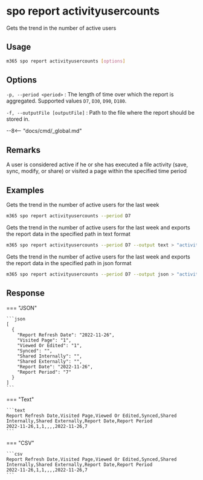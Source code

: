# spo report activityusercounts

Gets the trend in the number of active users

## Usage

```sh
m365 spo report activityusercounts [options]
```

## Options

`-p, --period <period>`
: The length of time over which the report is aggregated. Supported values `D7`, `D30`, `D90`, `D180`.

`-f, --outputFile [outputFile]`
: Path to the file where the report should be stored in.

--8<-- "docs/cmd/_global.md"

## Remarks

A user is considered active if he or she has executed a file activity (save, sync, modify, or share) or visited a page within the specified time period

## Examples

Gets the trend in the number of active users for the last week

```sh
m365 spo report activityusercounts --period D7
```

Gets the trend in the number of active users for the last week and exports the report data in the specified path in text format

```sh
m365 spo report activityusercounts --period D7 --output text > "activityusercounts.txt"
```

Gets the trend in the number of active users for the last week and exports the report data in the specified path in json format

```sh
m365 spo report activityusercounts --period D7 --output json > "activityusercounts.json"
```

## Response

=== "JSON"

    ```json
    [
      {
        "Report Refresh Date": "2022-11-26",
        "Visited Page": "1",
        "Viewed Or Edited": "1",
        "Synced": "",
        "Shared Internally": "",
        "Shared Externally": "",
        "Report Date": "2022-11-26",
        "Report Period": "7"
      }
    ]
    ```

=== "Text"

    ```text
    Report Refresh Date,Visited Page,Viewed Or Edited,Synced,Shared Internally,Shared Externally,Report Date,Report Period
    2022-11-26,1,1,,,,2022-11-26,7
    ```

=== "CSV"

    ```csv
    Report Refresh Date,Visited Page,Viewed Or Edited,Synced,Shared Internally,Shared Externally,Report Date,Report Period
    2022-11-26,1,1,,,,2022-11-26,7
    ```
